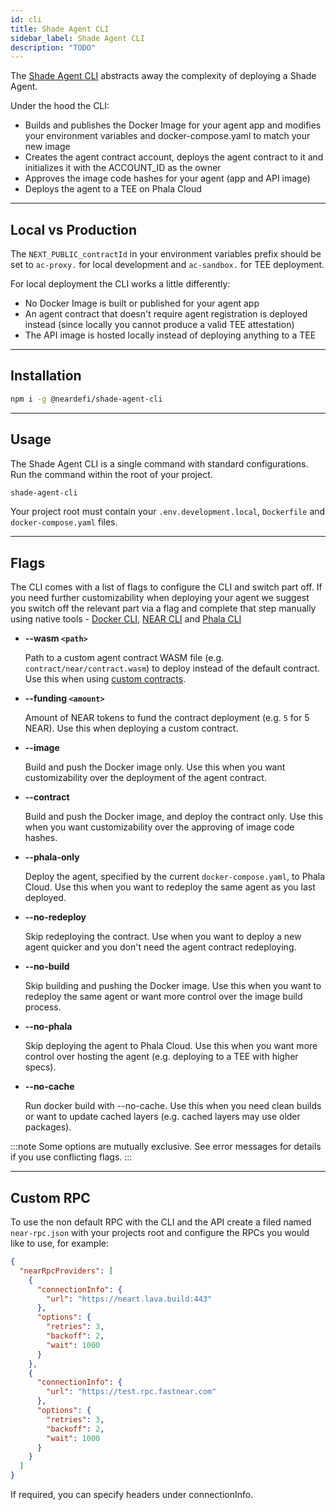 ```yaml
---
id: cli
title: Shade Agent CLI
sidebar_label: Shade Agent CLI
description: "TODO"
---
```


The [Shade Agent CLI](https://github.com/NearDeFi/shade-agent-cli/tree/main) abstracts away the complexity of deploying a Shade Agent.

Under the hood the CLI:
- Builds and publishes the Docker Image for your agent app and modifies your environment variables and docker-compose.yaml to match your new image
- Creates the agent contract account, deploys the agent contract to it and initializes it with the ACCOUNT_ID as the owner
- Approves the image code hashes for your agent (app and API image)
- Deploys the agent to a TEE on Phala Cloud

---

## Local vs Production

The `NEXT_PUBLIC_contractId` in your environment variables prefix should be set to `ac-proxy.` for local development and `ac-sandbox.` for TEE deployment.

For local deployment the CLI works a little differently:
- No Docker Image is built or published for your agent app
- An agent contract that doesn't require agent registration is deployed instead (since locally you cannot produce a valid TEE attestation)
- The API image is hosted locally instead of deploying anything to a TEE

---

## Installation 

```bash
npm i -g @neardefi/shade-agent-cli
```

---

## Usage

The Shade Agent CLI is a single command with standard configurations. Run the command within the root of your project.

```bash
shade-agent-cli
```

Your project root must contain your `.env.development.local`, `Dockerfile` and `docker-compose.yaml` files.

---

## Flags 

The CLI comes with a list of flags to configure the CLI and switch part off. If you need further customizability when deploying your agent we suggest you switch off the relevant part via a flag and complete that step manually using native tools - [Docker CLI](https://docs.docker.com/reference/cli/docker/), [NEAR CLI](https://docs.near.org/tools/near-cli) and [Phala CLI](https://docs.phala.network/phala-cloud/phala-cloud-cli/overview)


- **--wasm `<path>`** 

  Path to a custom agent contract WASM file (e.g. `contract/near/contract.wasm`) to deploy instead of the default contract. Use this when using [custom contracts](../custom-contracts/overview.md). 

- **--funding `<amount>`** 

  Amount of NEAR tokens to fund the contract deployment (e.g. `5` for 5 NEAR). Use this when deploying a custom contract.

- **--image** 

  Build and push the Docker image only. Use this when you want customizability over the deployment of the agent contract.

- **--contract**

  Build and push the Docker image, and deploy the contract only. Use this when you want customizability over the approving of image code hashes.

- **--phala-only**

  Deploy the agent, specified by the current `docker-compose.yaml`, to Phala Cloud. Use this when you want to redeploy the same agent as you last deployed.

- **--no-redeploy**

  Skip redeploying the contract. Use when you want to deploy a new agent quicker and you don't need the agent contract redeploying.

- **--no-build**

  Skip building and pushing the Docker image. Use this when you want to redeploy the same agent or want more control over the image build process.

- **--no-phala**

  Skip deploying the agent to Phala Cloud. Use this when you want more control over hosting the agent (e.g. deploying to a TEE with higher specs).

- **--no-cache**

  Run docker build with --no-cache. Use this when you need clean builds or want to update cached layers (e.g. cached layers may use older packages). 

:::note
Some options are mutually exclusive. See error messages for details if you use conflicting flags.
:::

---

## Custom RPC

To use the non default RPC with the CLI and the API create a filed named `near-rpc.json` with your projects root and configure the RPCs you would like to use, for example:

```json
{
  "nearRpcProviders": [
    {
      "connectionInfo": {
        "url": "https://neart.lava.build:443"
      },
      "options": {
        "retries": 3,
        "backoff": 2,
        "wait": 1000
      }
    },
    {
      "connectionInfo": {
        "url": "https://test.rpc.fastnear.com"
      },
      "options": {
        "retries": 3,
        "backoff": 2,
        "wait": 1000
      }
    }
  ]
}
```

If required, you can specify headers under connectionInfo.
